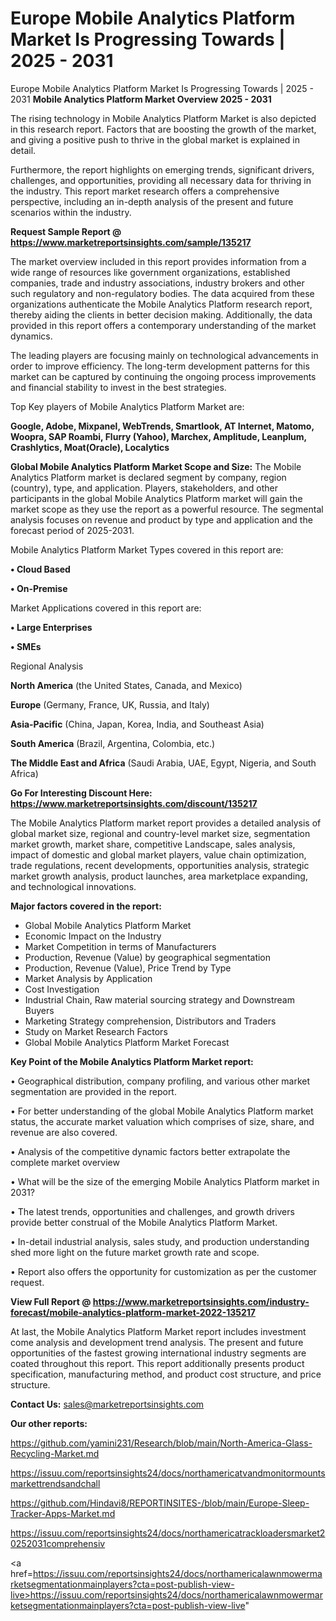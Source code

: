 # Europe Mobile Analytics Platform Market Is Progressing Towards | 2025 - 2031
Europe Mobile Analytics Platform Market Is Progressing Towards | 2025 - 2031
<Strong> Mobile Analytics Platform Market Overview 2025 - 2031</strong>

The rising technology in Mobile Analytics Platform Market is also depicted in this research report. Factors that are boosting the growth of the market, and giving a positive push to thrive in the global market is explained in detail.

Furthermore, the report highlights on emerging trends, significant drivers, challenges, and opportunities, providing all necessary data for thriving in the industry. This report market research offers a comprehensive perspective, including an in-depth analysis of the present and future scenarios within the industry.

<strong>Request Sample Report @ <a href=https://www.marketreportsinsights.com/sample/135217>https://www.marketreportsinsights.com/sample/135217</a></strong>

The market overview included in this report provides information from a wide range of resources like government organizations, established companies, trade and industry associations, industry brokers and other such regulatory and non-regulatory bodies. The data acquired from these organizations authenticate the Mobile Analytics Platform research report, thereby aiding the clients in better decision making. Additionally, the data provided in this report offers a contemporary understanding of the market dynamics.

The leading players are focusing mainly on technological advancements in order to improve efficiency. The long-term development patterns for this market can be captured by continuing the ongoing process improvements and financial stability to invest in the best strategies.

Top Key players of Mobile Analytics Platform Market are:

<strong>Google, Adobe, Mixpanel, WebTrends, Smartlook, AT Internet, Matomo, Woopra, SAP Roambi, Flurry (Yahoo), Marchex, Amplitude, Leanplum, Crashlytics, Moat(Oracle), Localytics</strong>

<strong><b>Global Mobile Analytics Platform Market Scope and Size:</b></strong>
The Mobile Analytics Platform market is declared segment by company, region (country), type, and application. Players, stakeholders, and other participants in the global Mobile Analytics Platform market will gain the market scope as they use the report as a powerful resource. The segmental analysis focuses on revenue and product by type and application and the forecast period of 2025-2031.

Mobile Analytics Platform Market Types covered in this report are:

<strong>• Cloud Based

• On-Premise</strong>

Market Applications covered in this report are:

<strong>• Large Enterprises

• SMEs</strong> 

Regional Analysis

<strong>North America</strong> (the United States, Canada, and Mexico)

<strong>Europe</strong> (Germany, France, UK, Russia, and Italy)

<strong>Asia-Pacific</strong> (China, Japan, Korea, India, and Southeast Asia)

<strong>South America</strong> (Brazil, Argentina, Colombia, etc.)

<strong>The Middle East and Africa</strong> (Saudi Arabia, UAE, Egypt, Nigeria, and South Africa)

<strong>Go For Interesting Discount Here: <a href=https://www.marketreportsinsights.com/discount/135217>https://www.marketreportsinsights.com/discount/135217</a></strong>

The Mobile Analytics Platform market report provides a detailed analysis of global market size, regional and country-level market size, segmentation market growth, market share, competitive Landscape, sales analysis, impact of domestic and global market players, value chain optimization, trade regulations, recent developments, opportunities analysis, strategic market growth analysis, product launches, area marketplace expanding, and technological innovations.

<strong><b>Major factors covered in the report:</b></strong>
<ul>
  <li>Global Mobile Analytics Platform Market </li>
  <li>Economic Impact on the Industry</li>
  <li>Market Competition in terms of Manufacturers</li>
  <li>Production, Revenue (Value) by geographical segmentation</li>
  <li>Production, Revenue (Value), Price Trend by Type</li>
  <li>Market Analysis by Application</li>
  <li>Cost Investigation</li>
  <li>Industrial Chain, Raw material sourcing strategy and Downstream Buyers</li>
  <li>Marketing Strategy comprehension, Distributors and Traders</li>
  <li>Study on Market Research Factors</li>
  <li>Global Mobile Analytics Platform Market Forecast</li>
</ul>

<strong><b>Key Point of the Mobile Analytics Platform Market report:</b></strong>

• Geographical distribution, company profiling, and various other market segmentation are provided in the report.

• For better understanding of the global Mobile Analytics Platform market status, the accurate market valuation which comprises of size, share, and revenue are also covered.

• Analysis of the competitive dynamic factors better extrapolate the complete market overview

• What will be the size of the emerging Mobile Analytics Platform market in 2031?

• The latest trends, opportunities and challenges, and growth drivers provide better construal of the Mobile Analytics Platform Market.

• In-detail industrial analysis, sales study, and production understanding shed more light on the future market growth rate and scope.

• Report also offers the opportunity for customization as per the customer request.

<strong><b>View Full Report @ <a href=https://www.marketreportsinsights.com/industry-forecast/mobile-analytics-platform-market-2022-135217>https://www.marketreportsinsights.com/industry-forecast/mobile-analytics-platform-market-2022-135217</a></b></strong>


At last, the Mobile Analytics Platform Market report includes investment come analysis and development trend analysis. The present and future opportunities of the fastest growing international industry segments are coated throughout this report. This report additionally presents product specification, manufacturing method, and product cost structure, and price structure.

<strong>Contact Us:</strong>
sales@marketreportsinsights.com

<strong>Our other reports:</strong>

<a href=https://github.com/yamini231/Research/blob/main/North-America-Glass-Recycling-Market.md>https://github.com/yamini231/Research/blob/main/North-America-Glass-Recycling-Market.md</a>

<a href=https://issuu.com/reportsinsights24/docs/northamericatvandmonitormountsmarkettrendsandchall>https://issuu.com/reportsinsights24/docs/northamericatvandmonitormountsmarkettrendsandchall</a>

<a href=https://github.com/Hindavi8/REPORTINSITES-/blob/main/Europe-Sleep-Tracker-Apps-Market.md>https://github.com/Hindavi8/REPORTINSITES-/blob/main/Europe-Sleep-Tracker-Apps-Market.md</a>

<a href=https://issuu.com/reportsinsights24/docs/northamericatrackloadersmarket20252031comprehensiv>https://issuu.com/reportsinsights24/docs/northamericatrackloadersmarket20252031comprehensiv</a>

<a href=https://issuu.com/reportsinsights24/docs/northamericalawnmowermarketsegmentationmainplayers?cta=post-publish-view-live>https://issuu.com/reportsinsights24/docs/northamericalawnmowermarketsegmentationmainplayers?cta=post-publish-view-live</a>"
